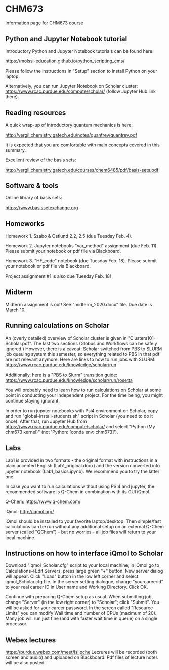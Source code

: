 # CHM673
Information page for CHM673 course

## Python and Jupyter Notebook tutorial
Introductory Python and Jupyter Notebook tutorials can be found here:

https://molssi-education.github.io/python_scripting_cms/

Please follow the instructions in "Setup" section to install Python on your laptop. 

Alternatively, you can run Jupyter Notebook on Scholar cluster: https://www.rcac.purdue.edu/compute/scholar/ (follow Jupyter Hub link there). 

## Reading resources
A quick wrap-up of introductory quantum mechanics is here: 

http://vergil.chemistry.gatech.edu/notes/quantrev/quantrev.pdf

It is expected that you are comfortable with main concepts covered in this summary.

Excellent review of the basis sets:

http://vergil.chemistry.gatech.edu/courses/chem6485/pdf/basis-sets.pdf

## Software & tools
Online library of basis sets:

https://www.basissetexchange.org

## Homeworks
Homework 1. Szabo & Ostlund 2.2, 2.5 (due Tuesday Feb. 4).

Homework 2. Jupyter notebooks "var_method" assignment (due Feb. 11). Please submit your notebook or pdf file via Blackboard.

Homework 3. "HF_code" notebook (due Tuesday Feb. 18). Please submit your notebook or pdf file via Blackboard.

Project assignment #1 is also due Tuesday Feb. 18!

## Midterm
Midterm assignment is out! See "midterm_2020.docx" file. Due date is March 10.

## Running calculations on Scholar
An (overly detailed) overview of Scholar cluster is given in "Clusters101-Scholar.pdf". The last two sections (Globus and Workflows can be safely ignored.) However, there is a caveat: Scholar switched from PBS to SLURM job queuing system this semester, so everything related to PBS in that pdf are not relevant anymore. Here are links to how to run jobs with SLURM:       https://www.rcac.purdue.edu/knowledge/scholar/run

Additionally,  here is a "PBS to Slurm" transition guide:
https://www.rcac.purdue.edu/knowledge/scholar/run/rosetta

You will probably need to learn how to run calculations on Scholar at some point in conducting your independent project. For the time being, you might continue staying ignorant. 

In order to run jupyter notebooks with Psi4 environment on Scholar, copy and run "global-install-students.sh" script in Scholar (you need to do it once). After that, run Jupyter Hub from https://www.rcac.purdue.edu/compute/scholar/ and select "Python (My chm673 kernel)" (not 'Python: [conda env: chm673]'). 

## Labs
Lab1 is provided in two formats - the original format with instructions in a plain accented English (Lab1_original.docx) and the version converted into jupyter notebook (Lab1_basics.ipynb). We recommend you to try the latter one. 

In case you want to run calculations without using PSI4 and jupyter, the recommended software is Q-Chem in combination with its GUI iQmol.

Q-Chem: https://www.q-chem.com/

iQmol: http://iqmol.org/

iQmol should be installed to your favorite laptop/desktop. Then simple/fast calculations can be run without any additional setup on an external Q-Chem server (called "QChem") - but no worries - all job files will return to your local machine. 

## Instructions on how to interface iQmol to Scholar
Download "iqmol_Scholar.cfg" script to your local machine; in iQmol go to Calculations->Edit Servers, press large green "+" button. New server dialog will appear. Click "Load" button in the low left corner and select iqmol_Scholar.cfg file. In the server setting dialogue, change "yourcareerid" to your real career ID in User name and Working Directory. Click OK.

Continue with preparing Q-Chem setup as usual. When submitting job, change "Server" (in the low right corner) to "Scholar"; click "Submit". You will be asked for your career password. In the screen called "Resource Limits" you can modify Wall time and number of CPUs (maximum of 20). Many job will run just fine (and with faster wait time in queue) on a single processor.

## Webex lectures
https://purdue.webex.com/meet/lslipche
Lecrures will be recorded (both screen and audio) and uploaded on Blackboard. Pdf files of lecture notes will be also posted. 

